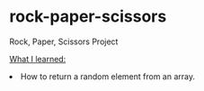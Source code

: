 # rock-paper-scissors
Rock, Paper, Scissors Project

<u>What I learned:</u>
<li> How to return a random element from an array. </li>